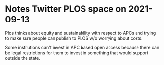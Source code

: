 # Notes Twitter PLOS space on 2021-09-13

Plos thinks about equity and sustainability with respect to APCs and trying to make sure people can publish to PLOS w/o worrying about costs.


Some institutions can't invest in APC based open access because there can be legal restrictions for them to invest in something that would support outside the state.
